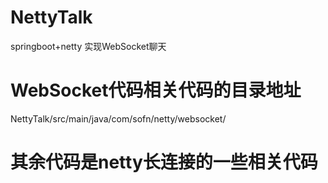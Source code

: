 # NettyTalk
springboot+netty 实现WebSocket聊天
# WebSocket代码相关代码的目录地址
NettyTalk/src/main/java/com/sofn/netty/websocket/
# 其余代码是netty长连接的一些相关代码
